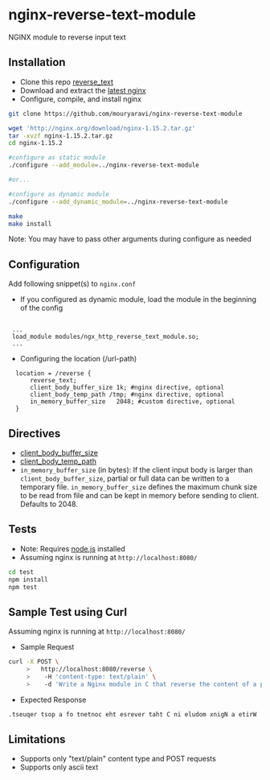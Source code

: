 # nginx-reverse-text-module
NGINX module to reverse input text

## Installation
- Clone this repo [reverse_text](https://github.com/mouryaravi/nginx-reverse-text-module)
- Download and extract the [latest nginx](http://nginx.org/en/download.html)
- Configure, compile, and install nginx
```bash
git clone https://github.com/mouryaravi/nginx-reverse-text-module

wget 'http://nginx.org/download/nginx-1.15.2.tar.gz'
tar -xvzf nginx-1.15.2.tar.gz
cd nginx-1.15.2

#configure as static module
./configure --add_module=../nginx-reverse-text-module

#or...

#configure as dynamic module
./configure --add_dynamic_module=../nginx-reverse-text-module

make
make install
```
Note: You may have to pass other arguments during configure as needed

## Configuration
Add following snippet(s) to ```nginx.conf```
  - If you configured as dynamic module, load the module in the beginning of the config
```nginx
  
 ...
 load_module modules/ngx_http_reverse_text_module.so;
 ...
```
- Configuring the location (/url-path)

```nginx
  location = /reverse {
      reverse_text;
      client_body_buffer_size 1k; #nginx directive, optional
      client_body_temp_path /tmp; #nginx directive, optional
      in_memory_buffer_size   2048; #custom directive, optional
  }
```

## Directives
- [client_body_buffer_size](http://nginx.org/en/docs/http/ngx_http_core_module.html#client_body_buffer_size)
- [client_body_temp_path](http://nginx.org/en/docs/http/ngx_http_core_module.html#client_body_temp_path)
- ``in_memory_buffer_size`` (in bytes): If the client input body is larger than ``client_body_buffer_size``, partial or full data can be written to a temporary file. ``in_memory_buffer_size`` defines the maximum chunk size to be read from file and can be kept in memory before sending to client. Defaults to 2048.

## Tests
- Note: Requires [node.js](https://nodejs.org/en/download/) installed
- Assuming nginx is running at ```http://localhost:8080/```
```bash
cd test
npm install
npm test
```

## Sample Test using Curl

Assuming nginx is running at ```http://localhost:8080/```
- Sample Request

```bash
curl -X POST \
     >   http://localhost:8080/reverse \
     >    -H 'content-type: text/plain' \
     >    -d 'Write a Nginx module in C that reverse the content of a post request.'
```

- Expected Response
```bash
.tseuqer tsop a fo tnetnoc eht esrever taht C ni eludom xnigN a etirW     
```

## Limitations
- Supports only "text/plain" content type and POST requests
- Supports only ascii text